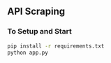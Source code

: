 ## API Scraping  

### To Setup and Start
```bash
pip install -r requirements.txt  
python app.py
```
